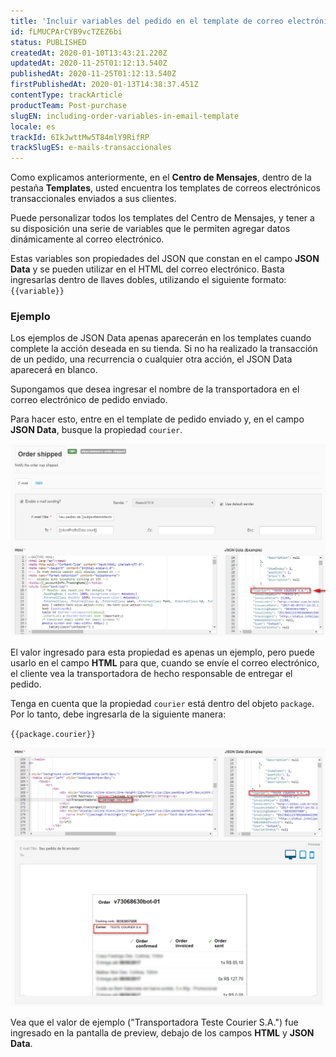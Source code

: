 ```yaml
---
title: 'Incluir variables del pedido en el template de correo electrónico '
id: fLMUCPArCYB9vcTZEZ6bi
status: PUBLISHED
createdAt: 2020-01-10T13:43:21.220Z
updatedAt: 2020-11-25T01:12:13.540Z
publishedAt: 2020-11-25T01:12:13.540Z
firstPublishedAt: 2020-01-13T14:38:37.451Z
contentType: trackArticle
productTeam: Post-purchase
slugEN: including-order-variables-in-email-template
locale: es
trackId: 6IkJwttMw5T84mlY9RifRP
trackSlugES: e-mails-transaccionales
---
```


Como explicamos anteriormente, en el **Centro de Mensajes**, dentro de la pestaña __Templates__, usted encuentra los templates de correos electrónicos transaccionales enviados a sus clientes.  
  
Puede personalizar todos los templates del Centro de Mensajes, y tener a su disposición una serie de variables que le permiten agregar datos dinámicamente al correo electrónico.

Estas variables son propiedades del JSON que constan en el campo __JSON Data__ y se pueden utilizar en el HTML del correo electrónico. Basta ingresarlas dentro de llaves dobles, utilizando el siguiente formato: `{{variable}}`

### Ejemplo

<div class="alert alert-warning">
Los ejemplos de JSON Data apenas aparecerán en los templates cuando complete la acción deseada en su tienda. Si no ha realizado la transacción de un pedido, una recurrencia o cualquier otra acción, el JSON Data aparecerá en blanco.
</div>

Supongamos que desea ingresar el nombre de la transportadora en el correo electrónico de pedido enviado.

Para hacer esto, entre en el template de pedido enviado y, en el campo __JSON Data__, busque la propiedad `courier`.

![EN Incluir variáveis do pedido no template de e-mail - 1](https://raw.githubusercontent.com/vtexdocs/help-center-content/refs/heads/main/docs/es/tracks/transactional-emails/incluir-variables-del-pedido-en-el-template-de-correo-electronico_1.png)  

El valor ingresado para esta propiedad es apenas un ejemplo, pero puede usarlo en el campo __HTML__ para que, cuando se envíe el correo electrónico, el cliente vea la transportadora de hecho responsable de entregar el pedido.

Tenga en cuenta que la propiedad `courier` está dentro del objeto `package`. Por lo tanto, debe ingresarla de la siguiente manera:

`{{package.courier}}`


![EN Incluir variáveis do pedido no template de e-mail - 2](https://raw.githubusercontent.com/vtexdocs/help-center-content/refs/heads/main/docs/es/tracks/transactional-emails/incluir-variables-del-pedido-en-el-template-de-correo-electronico_2.png)  


Vea que el valor de ejemplo  ("Transportadora Teste Courier S.A.") fue ingresado en la pantalla de preview, debajo de los campos __HTML__ y __JSON Data__. 
